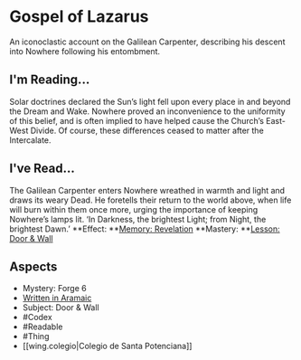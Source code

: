 # Gospel of Lazarus
An iconoclastic account on the Galilean Carpenter, describing his descent into Nowhere following his entombment.
## I'm Reading...
Solar doctrines declared the Sun’s light fell upon every place in and beyond the Dream and Wake. Nowhere proved an inconvenience to the uniformity of this belief, and is often implied to have helped cause the Church’s East-West Divide. Of course, these differences ceased to matter after the Intercalate.
## I've Read...
The Galilean Carpenter enters Nowhere wreathed in warmth and light and draws its weary Dead. He foretells their return to the world above, when life will burn within them once more, urging the importance of keeping Nowhere’s lamps lit. ‘In Darkness, the brightest Light; from Night, the brightest Dawn.’
**Effect: **[Memory: Revelation](https://uadaf.theevilroot.xyz/rowenarium/element/mem.revelation)
**Mastery: **[Lesson: Door & Wall](https://uadaf.theevilroot.xyz/rowenarium/element/x.door.wall)
## Aspects
- Mystery: Forge 6
- [Written in Aramaic](https://uadaf.theevilroot.xyz/rowenarium/element/w.aramaic)
- Subject: Door & Wall
- #Codex
- #Readable
- #Thing
- [[wing.colegio|Colegio de Santa Potenciana]]